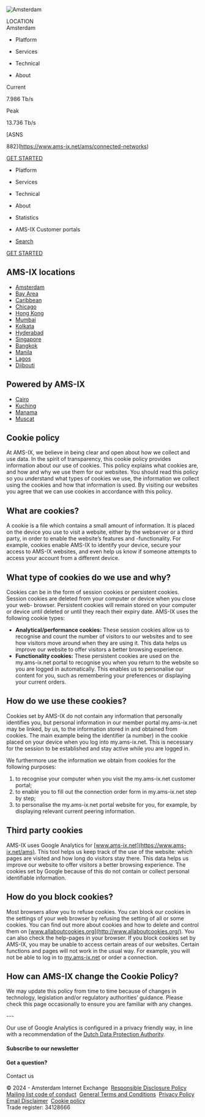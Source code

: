 [](https://www.ams-ix.net/ams)

![Amsterdam](/static/media/location-icon-white_AMS.7574ce7c.svg)

LOCATION  
Amsterdam

* Platform
    
* Services
    
* Technical
    
* About
    

Current

7.986 Tb/s

Peak

13.736 Tb/s

[ASNS

882](https://www.ams-ix.net/ams/connected-networks)

[GET STARTED](https://www.ams-ix.net/ams/get-started)

[](https://www.ams-ix.net/ams/search)

* Platform
* Services
* Technical
* About
* Statistics
* AMS-IX Customer portals

* [Search](https://www.ams-ix.net/ams/search)

[GET STARTED](https://www.ams-ix.net/ams/get-started)

AMS-IX locations
----------------

* [Amsterdam](https://www.ams-ix.net/ams)
* [Bay Area](https://www.ams-ix.net/bay)
* [Caribbean](https://www.ams-ix.net/car)
* [Chicago](https://www.ams-ix.net/chi)
* [Hong Kong](https://www.ams-ix.net/hk)
* [Mumbai](https://www.ams-ix.net/mum)
* [Kolkata](https://www.ams-ix.net/kol)
* [Hyderabad](https://www.ams-ix.net/hyd)
* [Singapore](https://www.ams-ix.net/sin)
* [Bangkok](https://www.ams-ix.net/ban)
* [Manila](https://www.ams-ix.net/man)
* [Lagos](https://www.ams-ix.net/lag)
* [Djibouti](https://www.ams-ix.net/dji)

Powered by AMS-IX
-----------------

* [Cairo](https://eg-ix.com.eg/)
* [Kuching](https://www.irix.my/ix/)
* [Manama](https://www.mn-ix.com/)
* [Muscat](https://om-ix.com/)

Cookie policy
-------------

At AMS-IX, we believe in being clear and open about how we collect and use data. In the spirit of transparency, this cookie policy provides information about our use of cookies. This policy explains what cookies are, and how and why we use them for our websites. You should read this policy so you understand what types of cookies we use, the information we collect using the cookies and how that information is used. By visiting our websites you agree that we can use cookies in accordance with this policy.

What are cookies?
-----------------

A cookie is a file which contains a small amount of information. It is placed on the device you use to visit a website, either by the webserver or a third party, in order to enable the website’s features and -functionality. For example, cookies enable AMS-IX to identify your device, secure your access to AMS-IX websites, and even help us know if someone attempts to access your account from a different device.

What type of cookies do we use and why?
---------------------------------------

Cookies can be in the form of session cookies or persistent cookies. Session cookies are deleted from your computer or device when you close your web- browser. Persistent cookies will remain stored on your computer or device until deleted or until they reach their expiry date. AMS-IX uses the following cookie types:

* **Analytical/performance cookies:** These session cookies allow us to recognise and count the number of visitors to our websites and to see how visitors move around when they are using it. This data helps us improve our website to offer visitors a better browsing experience.
* **Functionality cookies:** These persistent cookies are used on the my.ams-ix.net portal to recognise you when you return to the website so you are logged in automatically. This enables us to personalise our content for you, such as remembering your preferences or displaying your current orders.

How do we use these cookies?
----------------------------

Cookies set by AMS-IX do not contain any information that personally identifies you, but personal information in our member portal my.ams-ix.net may be linked, by us, to the information stored in and obtained from cookies. The main example being the identifier (a number) in the cookie placed on your device when you log into my.ams-ix.net. This is necessary for the session to be established and stay active while you are logged in.

We furthermore use the information we obtain from cookies for the following purposes:

1. to recognise your computer when you visit the my.ams-ix.net customer portal;
2. to enable you to fill out the connection order form in my.ams-ix.net step by step;
3. to personalise the my.ams-ix.net portal website for you, for example, by displaying relevant current peering information.

Third party cookies
-------------------

AMS-IX uses Google Analytics for [www.ams-ix.net](https://www.ams-ix.net/ams). This tool helps us keep track of the use of the website: which pages are visited and how long do visitors stay there. This data helps us improve our website to offer visitors a better browsing experience. The cookies set by Google because of this do not contain or collect personal identifiable information.

How do you block cookies?
-------------------------

Most browsers allow you to refuse cookies. You can block our cookies in the settings of your web browser by refusing the setting of all or some cookies. You can find out more about cookies and how to delete and control them on [www.allaboutcookies.org](http://www.allaboutcookies.org/). You can also check the help-pages in your browser. If you block cookies set by AMS-IX, you may be unable to access certain areas of our websites. Certain functions and pages will not work in the usual way. For example, you will not be able to log in to [my.ams-ix.net](https://my.ams-ix.net/) or order a connection.

How can AMS-IX change the Cookie Policy?
----------------------------------------

We may update this policy from time to time because of changes in technology, legislation and/or regulatory authorities’ guidance. Please check this page occasionally to ensure you are familiar with any changes.

\---

Our use of Google Analytics is configured in a privacy friendly way, in line with a recommendation of the [Dutch Data Protection Authority](https://autoriteitpersoonsgegevens.nl/sites/default/files/atoms/files/138._handleiding_privacyvriendelijk_instellen_google_analytics_aug_2018.pdf).

#### Subscribe to our newsletter

#### Got a question?

Contact us

© 2024 - Amsterdam Internet Exchange  [Responsible Disclosure Policy](https://www.ams-ix.net/ams/responsible-disclosure-policy)  [Mailing list code of conduct](https://www.ams-ix.net/ams/mailing-list-code-of-conduct)  [General Terms and Conditions](https://www.ams-ix.net/ams/documentation/general-terms-and-conditions)  [Privacy Policy](https://www.ams-ix.net/ams/documentation/privacy-policy)  [Email Disclaimer](https://www.ams-ix.net/ams/email-disclaimer)  [Cookie policy](https://www.ams-ix.net/ams/cookie-policy)   
Trade register: 34128666